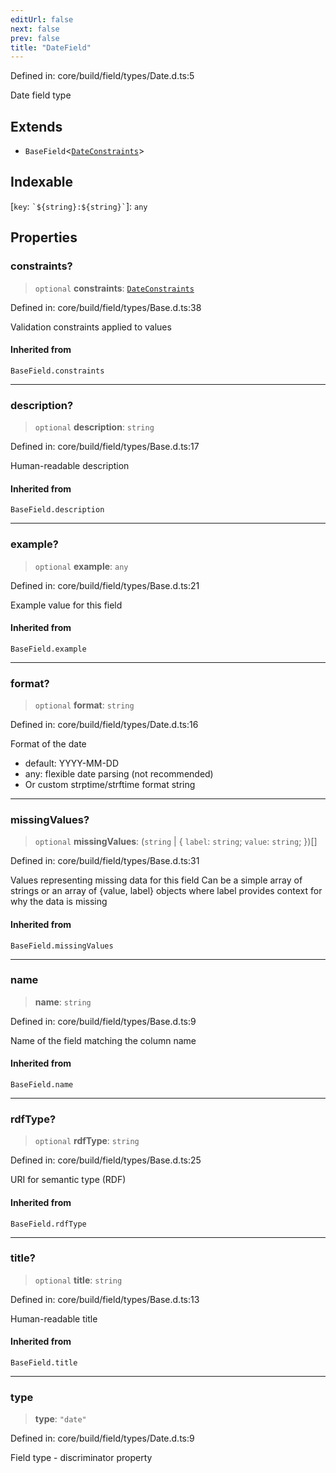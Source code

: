 ```yaml
---
editUrl: false
next: false
prev: false
title: "DateField"
---
```


Defined in: core/build/field/types/Date.d.ts:5

Date field type

## Extends

- `BaseField`\<[`DateConstraints`](/reference/dpkit/dateconstraints/)\>

## Indexable

\[`key`: `` `${string}:${string}` ``\]: `any`

## Properties

### constraints?

> `optional` **constraints**: [`DateConstraints`](/reference/dpkit/dateconstraints/)

Defined in: core/build/field/types/Base.d.ts:38

Validation constraints applied to values

#### Inherited from

`BaseField.constraints`

***

### description?

> `optional` **description**: `string`

Defined in: core/build/field/types/Base.d.ts:17

Human-readable description

#### Inherited from

`BaseField.description`

***

### example?

> `optional` **example**: `any`

Defined in: core/build/field/types/Base.d.ts:21

Example value for this field

#### Inherited from

`BaseField.example`

***

### format?

> `optional` **format**: `string`

Defined in: core/build/field/types/Date.d.ts:16

Format of the date
- default: YYYY-MM-DD
- any: flexible date parsing (not recommended)
- Or custom strptime/strftime format string

***

### missingValues?

> `optional` **missingValues**: (`string` \| \{ `label`: `string`; `value`: `string`; \})[]

Defined in: core/build/field/types/Base.d.ts:31

Values representing missing data for this field
Can be a simple array of strings or an array of {value, label} objects
where label provides context for why the data is missing

#### Inherited from

`BaseField.missingValues`

***

### name

> **name**: `string`

Defined in: core/build/field/types/Base.d.ts:9

Name of the field matching the column name

#### Inherited from

`BaseField.name`

***

### rdfType?

> `optional` **rdfType**: `string`

Defined in: core/build/field/types/Base.d.ts:25

URI for semantic type (RDF)

#### Inherited from

`BaseField.rdfType`

***

### title?

> `optional` **title**: `string`

Defined in: core/build/field/types/Base.d.ts:13

Human-readable title

#### Inherited from

`BaseField.title`

***

### type

> **type**: `"date"`

Defined in: core/build/field/types/Date.d.ts:9

Field type - discriminator property
